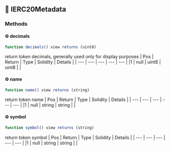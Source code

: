 ## 📜 IERC20Metadata

### Methods

#### ⚙️ __decimals__
```js
function decimals() view returns (uint8)
```
return token decimals, generally used only for display purposes
| Pos | Return | Type | Solidity | Details |
| --- | --- | --- | --- | --- |
|1 | null | uint8 | uint8 |  |


#### ⚙️ __name__
```js
function name() view returns (string)
```
return token name
| Pos | Return | Type | Solidity | Details |
| --- | --- | --- | --- | --- |
|1 | null | string | string |  |


#### ⚙️ __symbol__
```js
function symbol() view returns (string)
```
return token symbol
| Pos | Return | Type | Solidity | Details |
| --- | --- | --- | --- | --- |
|1 | null | string | string |  |


